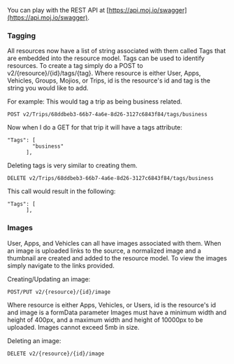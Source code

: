 
You can play with the REST API at [https://api.moj.io/swagger](https://api.moj.io/swagger).

### Tagging ###

All resources now have a list of string associated with them called Tags that are embedded into the resource model. Tags can be used to identify resources. To create a tag simply do a POST to v2/{resource}/{id}/tags/{tag}. Where resource is either User, Apps, Vehicles, Groups, Mojios, or Trips, id is the resource's id and tag is the string you would like to add. 

For example: This would tag a trip as being business related.

	POST v2/Trips/68ddbeb3-66b7-4a6e-8d26-3127c6843f84/tags/business

Now when I do a GET for that trip it will have a tags attribute:

	"Tags": [
	        "business"
	      ],

Deleting tags is very similar to creating them. 

	DELETE v2/Trips/68ddbeb3-66b7-4a6e-8d26-3127c6843f84/tags/business

This call would result in the following:

	"Tags": [
	      ],

### Images ###

User, Apps, and Vehicles can all have images associated with them. When an image is uploaded links to the source, a normalized image and a thumbnail are created and added to the resource model. To view the images simply navigate to the links provided.

Creating/Updating an image:

	POST/PUT v2/{resource}/{id}/image

Where resource is either Apps, Vehicles, or Users, id is the resource's id and image is a formData parameter
Images must have a minimum width and height of 400px, and a maximum width and height of 10000px to be uploaded. Images cannot exceed 5mb in size. 

Deleting an image:

	DELETE v2/{resource}/{id}/image




